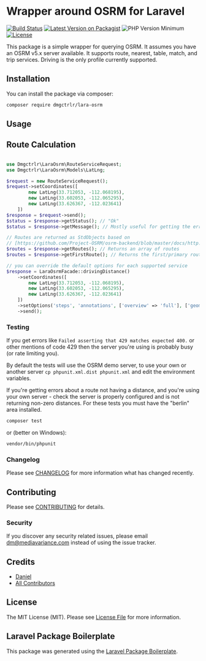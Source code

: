 # Wrapper around OSRM for Laravel

[![Build Status](https://img.shields.io/travis/com/dmgctrlr/lara-osrm/master.svg?style=flat-square)](https://travis-ci.com/dmgctrlr/lara-osrm)
[![Latest Version on Packagist](https://img.shields.io/packagist/v/dmgctrlr/lara-osrm.svg?style=flat-square)](https://packagist.org/packages/dmgctrlr/lara-osrm)
![PHP Version Minimum](https://img.shields.io/packagist/php-v/dmgctrlr/lara-osrm.svg?style=flat-square)
[![License](https://img.shields.io/packagist/l/dmgctrlr/lara-osrm.svg?style=flat-square)](https://packagist.org/packages/dmgctrlr/lara-osrm)

This package is a simple wrapper for querying OSRM. It assumes you have an OSRM v5.x server available. It supports route, nearest, table, match, and trip services. Driving is the only profile currently supported.

## Installation

You can install the package via composer:

```bash
composer require dmgctrlr/lara-osrm
```

## Usage

## Route Calculation
``` php

use Dmgctrlr\LaraOsrm\RouteServiceRequest;
use Dmgctrlr\LaraOsrm\Models\LatLng;

$request = new RouteServiceRequest();
$request->setCoordinates([
        new LatLng(33.712053, -112.068195),
        new LatLng(33.602053, -112.065295),
        new LatLng(33.626367, -112.023641)
    ])
$response = $request->send();
$status = $response->getStatus(); // "Ok"
$status = $response->getMessage(); // Mostly useful for getting the error message if there's a problem.

// Routes are returned as StdObjects based on
// [https://github.com/Project-OSRM/osrm-backend/blob/master/docs/http.md]
$routes = $response->getRoutes(); // Returns an array of routes
$routes = $response->getFirstRoute(); // Returns the first/primary route

// you can override the default options for each supported service
$response = LaraOsrmFacade::drivingDistance()
    ->setCoordinates([
        new LatLng(33.712053, -112.068195),
        new LatLng(33.602053, -112.065295),
        new LatLng(33.626367, -112.023641)
    ])
    ->setOptions('steps', 'annotations', ['overview' => 'full'], ['geometries' => 'geojson'])
    ->send();
```

### Testing

If you get errors like `Failed asserting that 429 matches expected 400.` or other mentions of
code 429 then the server you're using is probably busy (or rate limiting you).

By default the tests will use the OSRM demo server, to use your own or another
server `cp phpunit.xml.dist phpunit.xml` and edit the environment variables.

If you're getting errors about a route not having a distance, and you're using
your own server - check the server is properly configured and is not returning
non-zero distances. For these tests you must have the "berlin" area installed.

``` bash
composer test
```

or (better on Windows):

```bash
vendor/bin/phpunit
```


### Changelog

Please see [CHANGELOG](CHANGELOG.md) for more information what has changed recently.

## Contributing

Please see [CONTRIBUTING](CONTRIBUTING.md) for details.

### Security

If you discover any security related issues, please email dm@mediavariance.com instead of using the issue tracker.

## Credits

- [Daniel](https://github.com/dmgctrlr)
- [All Contributors](../../contributors)

## License

The MIT License (MIT). Please see [License File](LICENSE.md) for more information.

## Laravel Package Boilerplate

This package was generated using the [Laravel Package Boilerplate](https://laravelpackageboilerplate.com).
